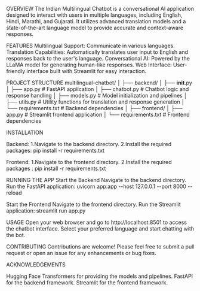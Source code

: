 OVERVIEW
The Indian Multilingual Chatbot is a conversational AI application designed to interact with users in multiple languages, including English, Hindi, Marathi, and Gujarati. It utilizes advanced translation models and a state-of-the-art language model to provide accurate and context-aware responses.

FEATURES
Multilingual Support: Communicate in various languages.
Translation Capabilities: Automatically translates user input to English and responses back to the user's language.
Conversational AI: Powered by the LLaMA model for generating human-like responses.
Web Interface: User-friendly interface built with Streamlit for easy interaction.

PROJECT STRUCTURE
multilingual-chatbot/
│
├── backend/
│ ├── **init**.py
│ ├── app.py # FastAPI application
│ ├── chatbot.py # Chatbot logic and response handling
│ ├── models.py # Model initialization and pipelines
│ ├── utils.py # Utility functions for translation and response generation
│ └── requirements.txt # Backend dependencies
│
├── frontend/
│ ├── app.py # Streamlit frontend application
│ └── requirements.txt # Frontend dependencies



INSTALLATION

Backend:
1.Navigate to the backend directory.
2.Install the required packages: pip install -r requirements.txt

Frontend:
1.Navigate to the frontend directory.
2.Install the required packages : pip install -r requirements.txt

RUNNING THE APP
Start the Backend
Navigate to the backend directory.
Run the FastAPI application: uvicorn app:app --host 127.0.0.1 --port 8000 --reload

Start the Frontend
Navigate to the frontend directory.
Run the Streamlit application: streamlit run app.py


USAGE
Open your web browser and go to http://localhost:8501 to access the chatbot interface.
Select your preferred language and start chatting with the bot.

CONTRIBUTING
Contributions are welcome! Please feel free to submit a pull request or open an issue for any enhancements or bug fixes.


ACKNOWLEDGEMENTS

Hugging Face Transformers for providing the models and pipelines.
FastAPI for the backend framework.
Streamlit for the frontend framework.


